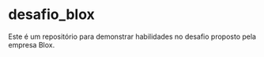 # desafio_blox
Este é um repositório para demonstrar habilidades no desafio proposto pela empresa Blox.
